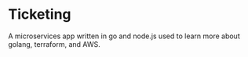 # Ticketing
A microservices app written in go and node.js used to learn more about golang, terraform, and AWS.
